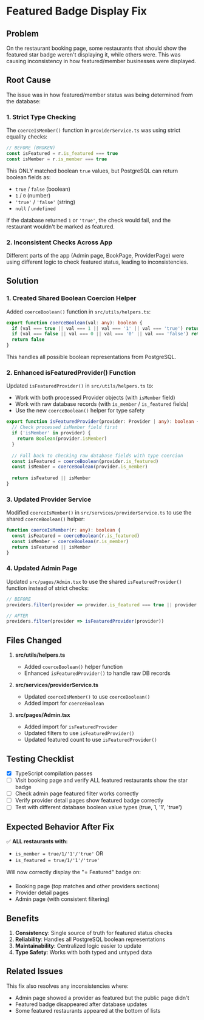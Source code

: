 # Featured Badge Display Fix

## Problem

On the restaurant booking page, some restaurants that should show the featured star badge weren't displaying it, while others were. This was causing inconsistency in how featured/member businesses were displayed.

## Root Cause

The issue was in how featured/member status was being determined from the database:

### 1. **Strict Type Checking**
The `coerceIsMember()` function in `providerService.ts` was using strict equality checks:

```typescript
// BEFORE (BROKEN)
const isFeatured = r.is_featured === true
const isMember = r.is_member === true
```

This ONLY matched boolean `true` values, but PostgreSQL can return boolean fields as:
- `true` / `false` (boolean)
- `1` / `0` (number)  
- `'true'` / `'false'` (string)
- `null` / `undefined`

If the database returned `1` or `'true'`, the check would fail, and the restaurant wouldn't be marked as featured.

### 2. **Inconsistent Checks Across App**
Different parts of the app (Admin page, BookPage, ProviderPage) were using different logic to check featured status, leading to inconsistencies.

## Solution

### 1. **Created Shared Boolean Coercion Helper**

Added `coerceBoolean()` function in `src/utils/helpers.ts`:

```typescript
export function coerceBoolean(val: any): boolean {
  if (val === true || val === 1 || val === '1' || val === 'true') return true
  if (val === false || val === 0 || val === '0' || val === 'false') return false
  return false
}
```

This handles all possible boolean representations from PostgreSQL.

### 2. **Enhanced isFeaturedProvider() Function**

Updated `isFeaturedProvider()` in `src/utils/helpers.ts` to:
- Work with both processed Provider objects (with `isMember` field)
- Work with raw database records (with `is_member` / `is_featured` fields)
- Use the new `coerceBoolean()` helper for type safety

```typescript
export function isFeaturedProvider(provider: Provider | any): boolean {
  // Check processed isMember field first
  if ('isMember' in provider) {
    return Boolean(provider.isMember)
  }
  
  // Fall back to checking raw database fields with type coercion
  const isFeatured = coerceBoolean(provider.is_featured)
  const isMember = coerceBoolean(provider.is_member)
  
  return isFeatured || isMember
}
```

### 3. **Updated Provider Service**

Modified `coerceIsMember()` in `src/services/providerService.ts` to use the shared `coerceBoolean()` helper:

```typescript
function coerceIsMember(r: any): boolean {
  const isFeatured = coerceBoolean(r.is_featured)
  const isMember = coerceBoolean(r.is_member)
  return isFeatured || isMember
}
```

### 4. **Updated Admin Page**

Updated `src/pages/Admin.tsx` to use the shared `isFeaturedProvider()` function instead of strict checks:

```typescript
// BEFORE
providers.filter(provider => provider.is_featured === true || provider.is_member === true)

// AFTER
providers.filter(provider => isFeaturedProvider(provider))
```

## Files Changed

1. **src/utils/helpers.ts**
   - Added `coerceBoolean()` helper function
   - Enhanced `isFeaturedProvider()` to handle raw DB records

2. **src/services/providerService.ts**
   - Updated `coerceIsMember()` to use `coerceBoolean()`
   - Added import for `coerceBoolean`

3. **src/pages/Admin.tsx**
   - Added import for `isFeaturedProvider`
   - Updated filters to use `isFeaturedProvider()`
   - Updated featured count to use `isFeaturedProvider()`

## Testing Checklist

- [x] TypeScript compilation passes
- [ ] Visit booking page and verify ALL featured restaurants show the star badge
- [ ] Check admin page featured filter works correctly
- [ ] Verify provider detail pages show featured badge correctly
- [ ] Test with different database boolean value types (true, 1, '1', 'true')

## Expected Behavior After Fix

✅ **ALL restaurants with:**
- `is_member = true/1/'1'/'true'` OR
- `is_featured = true/1/'1'/'true'`

Will now correctly display the "⭐ Featured" badge on:
- Booking page (top matches and other providers sections)
- Provider detail pages
- Admin page (with consistent filtering)

## Benefits

1. **Consistency**: Single source of truth for featured status checks
2. **Reliability**: Handles all PostgreSQL boolean representations
3. **Maintainability**: Centralized logic easier to update
4. **Type Safety**: Works with both typed and untyped data

## Related Issues

This fix also resolves any inconsistencies where:
- Admin page showed a provider as featured but the public page didn't
- Featured badge disappeared after database updates
- Some featured restaurants appeared at the bottom of lists

